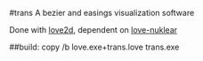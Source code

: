 #trans
A bezier and easings visualization software

Done with [love2d](https://github.com/love2d/love), dependent on [love-nuklear](https://github.com/keharriso/love-nuklear)

##build:
        copy /b love.exe+trans.love trans.exe
        
